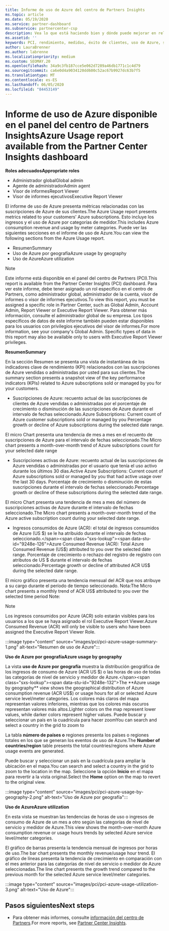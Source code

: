 ```yaml
---
title: Informe de uso de Azure del centro de Partners Insights
ms.topic: article
ms.date: 05/19/2020
ms.service: partner-dashboard
ms.subservice: partnercenter-csp
description: Vea lo que está haciendo bien y dónde puede mejorar en relación con el uso de las suscripciones de Azure que vende o administra para sus clientes.
ms.assetid: ''
keywords: PCI, rendimiento, medidas, éxito de clientes, uso de Azure, suscripciones, análisis, informe
author: LauraBrenner
ms.author: labrenne
ms.localizationpriority: medium
ms.custom: SEOMAY.20
ms.openlocfilehash: 34a9c3fb187cce5e062d7289a46db1771c1c4d79
ms.sourcegitcommit: ca6e0d4a9034120dd600c52ac67b9927dc63b7f5
ms.translationtype: MT
ms.contentlocale: es-ES
ms.lasthandoff: 06/05/2020
ms.locfileid: "84453149"
---
```

# <a name="azure-usage-report-available-from-the-partner-center-insights-dashboard"></a><span data-ttu-id="9248e-104">Informe de uso de Azure disponible en el panel del centro de Partners Insights</span><span class="sxs-lookup"><span data-stu-id="9248e-104">Azure Usage report available from the Partner Center Insights dashboard</span></span>

<span data-ttu-id="9248e-105">**Roles adecuados**</span><span class="sxs-lookup"><span data-stu-id="9248e-105">**Appropriate roles**</span></span>
- <span data-ttu-id="9248e-106">Administrador global</span><span class="sxs-lookup"><span data-stu-id="9248e-106">Global admin</span></span>
- <span data-ttu-id="9248e-107">Agente de administrador</span><span class="sxs-lookup"><span data-stu-id="9248e-107">Admin agent</span></span>
- <span data-ttu-id="9248e-108">Visor de informes</span><span class="sxs-lookup"><span data-stu-id="9248e-108">Report Viewer</span></span>
- <span data-ttu-id="9248e-109">Visor de informes ejecutivos</span><span class="sxs-lookup"><span data-stu-id="9248e-109">Executive Report Viewer</span></span>

<span data-ttu-id="9248e-110">El informe de uso de Azure presenta métricas relacionadas con las suscripciones de Azure de sus clientes.</span><span class="sxs-lookup"><span data-stu-id="9248e-110">The Azure Usage report presents metrics related to your customers’ Azure subscriptions.</span></span> <span data-ttu-id="9248e-111">Esto incluye los ingresos y el uso de Azure por categorías de medidor.</span><span class="sxs-lookup"><span data-stu-id="9248e-111">This includes Azure consumption revenue and usage by meter categories.</span></span> <span data-ttu-id="9248e-112">Puede ver las siguientes secciones en el informe de uso de Azure.</span><span class="sxs-lookup"><span data-stu-id="9248e-112">You can view the following sections from the Azure Usage report.</span></span>

- <span data-ttu-id="9248e-113">Resumen</span><span class="sxs-lookup"><span data-stu-id="9248e-113">Summary</span></span>
- <span data-ttu-id="9248e-114">Uso de Azure por geografía</span><span class="sxs-lookup"><span data-stu-id="9248e-114">Azure usage by geography</span></span>
- <span data-ttu-id="9248e-115">Uso de Azure</span><span class="sxs-lookup"><span data-stu-id="9248e-115">Azure utilization</span></span>

 > [!NOTE]
 > <span data-ttu-id="9248e-116">Este informe está disponible en el panel del centro de Partners (PCI).</span><span class="sxs-lookup"><span data-stu-id="9248e-116">This report is available from the Partner Center Insights (PCI) dashboard.</span></span> <span data-ttu-id="9248e-117">Para ver este informe, debe tener asignado un rol específico en el centro de Partners, como administrador global, administrador de la cuenta, visor de informes o visor de informes ejecutivos.</span><span class="sxs-lookup"><span data-stu-id="9248e-117">To view this report, you must be assigned a specific role in Partner Center, such as Global Admin, Account Admin, Report Viewer or Executive Report Viewer.</span></span> <span data-ttu-id="9248e-118">Para obtener más información, consulte el administrador global de su empresa. Los tipos específicos de datos de este informe también pueden estar disponibles para los usuarios con privilegios ejecutivos del visor de informes.</span><span class="sxs-lookup"><span data-stu-id="9248e-118">For more information, see your company's Global Admin. Specific types of data in this report may also be available only to users with Executive Report Viewer privileges.</span></span>

<span data-ttu-id="9248e-119">**Resumen**</span><span class="sxs-lookup"><span data-stu-id="9248e-119">**Summary**</span></span>

<span data-ttu-id="9248e-120">En la sección Resumen se presenta una vista de instantánea de los indicadores clave de rendimiento (KPI) relacionados con las suscripciones de Azure vendidas o administradas por usted para sus clientes.</span><span class="sxs-lookup"><span data-stu-id="9248e-120">The summary section presents a snapshot view of the key performance indicators (KPIs) related to Azure subscriptions sold or managed by you for your customers.</span></span>  

- <span data-ttu-id="9248e-121">Suscripciones de Azure: recuento actual de las suscripciones de clientes de Azure vendidas o administradas por el porcentaje de crecimiento o disminución de las suscripciones de Azure durante el intervalo de fechas seleccionado.</span><span class="sxs-lookup"><span data-stu-id="9248e-121">Azure Subscriptions: Current count of Azure customer subscriptions sold or managed by you Percentage growth or decline of Azure subscriptions during the selected date range.</span></span>

<span data-ttu-id="9248e-122">El micro Chart presenta una tendencia de mes a mes en el recuento de suscripciones de Azure para el intervalo de fechas seleccionado.</span><span class="sxs-lookup"><span data-stu-id="9248e-122">The Micro chart presents a month-over-month trend of Azure subscriptions count for your selected date range</span></span>
- <span data-ttu-id="9248e-123">Suscripciones activas de Azure: recuento actual de las suscripciones de Azure vendidas o administradas por el usuario que tenía el uso activo durante los últimos 30 días.</span><span class="sxs-lookup"><span data-stu-id="9248e-123">Active Azure Subscriptions: Current count of Azure subscriptions sold or managed by you that had active usage over the last 30 days.</span></span>
<span data-ttu-id="9248e-124">Porcentaje de crecimiento o disminución de estas suscripciones durante el intervalo de fechas seleccionado.</span><span class="sxs-lookup"><span data-stu-id="9248e-124">Percentage growth or decline of these subscriptions during the selected date range.</span></span>

<span data-ttu-id="9248e-125">El micro Chart presenta una tendencia de mes a mes del número de suscripciones activas de Azure durante el intervalo de fechas seleccionado.</span><span class="sxs-lookup"><span data-stu-id="9248e-125">The Micro chart presents a month-over-month trend of the Azure active subscription count during your selected date range.</span></span>

- <span data-ttu-id="9248e-126">Ingresos consumidos de Azure (ACR): el total de ingresos consumidos de Azure (US $) se le ha atribuido durante el intervalo de fechas seleccionado.</span><span class="sxs-lookup"><span data-stu-id="9248e-126">Azure Consumed Revenue (ACR): Total Azure Consumed Revenue (US$) attributed to you over the selected date range.</span></span>
<span data-ttu-id="9248e-127">Porcentaje de crecimiento o rechazo del registro de registro con atributos de US $ durante el intervalo de fechas seleccionado.</span><span class="sxs-lookup"><span data-stu-id="9248e-127">Percentage growth or decline of attributed ACR US$ during the selected date range.</span></span> 

<span data-ttu-id="9248e-128">El micro gráfico presenta una tendencia mensual del ACR que nos atribuye a su cargo durante el período de tiempo seleccionado. Nota:</span><span class="sxs-lookup"><span data-stu-id="9248e-128">The Micro chart presents a monthly trend of ACR US$ attributed to you over the selected time period Note:</span></span> 

> [!NOTE]
 > <span data-ttu-id="9248e-129">Los ingresos consumidos por Azure (ACR) solo estarán visibles para los usuarios a los que se haya asignado el rol Executive Report Viewer.</span><span class="sxs-lookup"><span data-stu-id="9248e-129">Azure Consumed Revenue (ACR) will only be visible to users who have been assigned the Executive Report Viewer Role.</span></span>

:::image type="content" source="images/pci/pci-azure-usage-summary-1.png" alt-text="Resumen de uso de Azure":::

<span data-ttu-id="9248e-131">**Uso de Azure por geografía**</span><span class="sxs-lookup"><span data-stu-id="9248e-131">**Azure usage by geography**</span></span>

<span data-ttu-id="9248e-132">La vista **uso de Azure por geografía** muestra la distribución geográfica de los ingresos de consumo de Azure (ACR US $) o las horas de uso de todas las categorías de nivel de servicio y medidor de Azure.</span><span class="sxs-lookup"><span data-stu-id="9248e-132">The **Azure usage by geography** view shows the geographical distribution of Azure consumption revenue (ACR US$) or usage hours for all or selected Azure service level/meter categories.</span></span> <span data-ttu-id="9248e-133">Los colores más claros del mapa representan valores inferiores, mientras que los colores más oscuros representan valores más altos.</span><span class="sxs-lookup"><span data-stu-id="9248e-133">Lighter colors on the map represent lower values, while darker colors represent higher values.</span></span> <span data-ttu-id="9248e-134">Puede buscar y seleccionar un país en la cuadrícula para hacer zoom</span><span class="sxs-lookup"><span data-stu-id="9248e-134">You can search and select a country in the grid to zoom to</span></span> 

<span data-ttu-id="9248e-135">La tabla **número de países o** regiones presenta los países o regiones totales en los que se generan los eventos de uso de Azure.</span><span class="sxs-lookup"><span data-stu-id="9248e-135">The **Number of countries/region** table presents the total countries/regions where Azure usage events are generated.</span></span>

<span data-ttu-id="9248e-136">Puede buscar y seleccionar un país en la cuadrícula para ampliar la ubicación en el mapa.</span><span class="sxs-lookup"><span data-stu-id="9248e-136">You can search and select a country in the grid to zoom to the location in the map.</span></span> <span data-ttu-id="9248e-137">Seleccione la opción **Inicio** en el mapa para revertir a la vista original.</span><span class="sxs-lookup"><span data-stu-id="9248e-137">Select the **Home** option on the map to revert to the original view.</span></span>

:::image type="content" source="images/pci/pci-azure-usage-by-geography-2.png" alt-text="Uso de Azure por geografía":::

<span data-ttu-id="9248e-139">**Uso de Azure**</span><span class="sxs-lookup"><span data-stu-id="9248e-139">**Azure utilization**</span></span>

<span data-ttu-id="9248e-140">En esta vista se muestran las tendencias de horas de uso o ingresos de consumo de Azure de un mes a otro según las categorías de nivel de servicio y medidor de Azure.</span><span class="sxs-lookup"><span data-stu-id="9248e-140">This view shows the month-over-month Azure consumption revenue or usage hours trends by selected Azure service level/meter categories.</span></span> 

<span data-ttu-id="9248e-141">El gráfico de barras presenta la tendencia mensual de ingresos por horas de uso.</span><span class="sxs-lookup"><span data-stu-id="9248e-141">The bar chart presents the monthly revenue/usage hour trend.</span></span> <span data-ttu-id="9248e-142">El gráfico de líneas presenta la tendencia de crecimiento en comparación con el mes anterior para las categorías de nivel de servicio o medidor de Azure seleccionadas.</span><span class="sxs-lookup"><span data-stu-id="9248e-142">The line chart presents the growth trend compared to the previous month for the selected Azure service level/meter categories.</span></span>

:::image type="content" source="images/pci/pci-azure-usage-utilization-3.png" alt-text="Uso de Azure":::

## <a name="next-steps"></a><span data-ttu-id="9248e-144">Pasos siguientes</span><span class="sxs-lookup"><span data-stu-id="9248e-144">Next steps</span></span>

- <span data-ttu-id="9248e-145">Para obtener más informes, consulte [información del centro de Partners](partner-center-insights.md).</span><span class="sxs-lookup"><span data-stu-id="9248e-145">For more reports, see [Partner Center Insights](partner-center-insights.md).</span></span>
